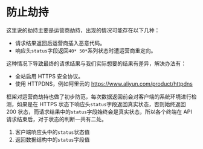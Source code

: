 # 防止劫持

这里说的劫持主要是运营商劫持，出现的情况可能存在以下几种：
- 请求结果返回后运营商插入恶意代码。
- 响应头`status`字段返回`40* 50*`系列状态时遭运营商重定向。

这种情况下导致最终的请求结果与我们实际想要的结果有差异，解决办法有：
- 全站启用 HTTPS 安全协议。
- 使用 HTTPDNS，例如阿里云的 https://www.aliyun.com/product/httpdns

框架对运营商劫持也做了初步防范，每次数据返回前会对客户端的系统环境进行检测，如果是在 HTTPS 状态下响应头`status`字段返回真实状态，否则始终返回 200 状态，而请求结果中的`status`字段始终会是真实状态，所以各个终端在 API 请求结束后，对于状态的判断一共有二处。

1. 客户端响应头中的`status`状态值
2. 返回数据结构中的`status`字段值